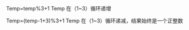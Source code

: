 

Temp=temp%3+1
Temp 在（1~3）循环递增

Temp=(temp-1+3)%3+1
Temp 在（1~3）循环递减，结果始终是一个正整数























































































































































































